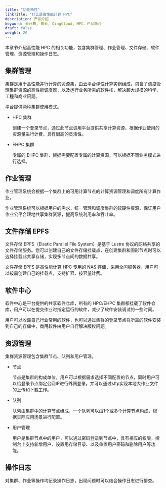 ```yaml
---
title: "功能特性"
linkTitle: "什么是高性能计算 HPC"
description: 产品介绍
keyword: 云计算, 青云, QingCloud, HPC，产品简介
draft: false
weight: 20
---
```


本章节介绍高性能 HPC 的相关功能，包含集群管理、作业管理、文件存储、软件管理、资源管理和操作日志。

## 集群管理

集群是用于高性能并行计算的资源集，由云平台弹性计算实例组成，包含了调度管理集群资源的高性能调度器，以及运行业务所需的软件栈，解决超大规模的科学，工程和商业问题。

平台提供两种集群使用模式。

- HPC 集群

  创建一个登录节点，通过此节点调用平台提供共享计算资源，根据作业使用的资源量进行计费，具有很高的灵活性。

- EHPC 集群

  专属的 EHPC 集群，根据需要配置专属的计算资源，可以根据不同业务模式进行选择。

## 作业管理

作业管理系统会根据一个集群上的可用计算节点的计算资源管理和调度所有计算作业。

作业管理系统可以根据用户的需求，统一管理和调度集群的软硬件资源，保证用户作业公平合理地共享集群资源，提高系统利用率和吞吐率。

## 文件存储 EPFS

文件存储 EPFS（Elastic Parallel File System）是基于 Lustre 协议的网络共享的文件存储服务。您可以创建自己的文件存储挂载点，在创建集群和图形节点时可以选择挂载此共享存储，实现多节点间的数据共享。

文件存储 EPFS 是高性能计算 HPC 专用的 NAS 存储，采用全闪服务器，用户可以按需创建自己的挂载点，支持扩容、按容量计费。

## 软件中心

软件中心是平台提供的共享软件仓库，所有的 HPC/EHPC 集群都挂载了软件仓库，用户可以在提交作业时指定运行的软件，减少了软件安装调试的一些时间。

用户可以收藏自己行业常用的软件，也可以通过集群的登录节点将所需的软件安装到自己的存储中，商用软件由用户自行解决版权问题。

## 资源管理

集群资源管理包含集群节点、队列和用户管理。

- 节点

  节点是集群的构成单位，用户可以根据需求选择不同配置的节点，同时用户可以给登录节点绑定公网IP进行外网登录，并可以通过sftp实现本地大作业文件的上传和下载工作。

- 队列

  队列由集群中的计算节点组成，一个队列可以由1个或多个计算节点构成，根据实际应用场景进行配置。

- 用户管理

  用户是集群节点中的用户，可以通过密码登录到节点中，具有相应的权限，控制台上支持新增用户、设置用存储目录、以及重置用户密码和删除用户等功能。

## 操作日志

对集群、作业等操作均记录操作日志，出现问题时可以结合操作日志进行排查。



